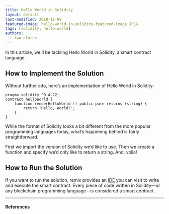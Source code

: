 ```yaml
---
title: Hello World in Solidity
layout: default
last-modified: 2018-11-09
featured-image: hello-world-in-solidity-featured-image.JPEG
tags: [solidity, hello-world]
authors:
  - two_clutch
---
```


In this article, we'll be tackling Hello World in Solidity, a 
smart contract language.

## How to Implement the Solution

Without further ado, here’s an implementation of Hello World in Solidity:

```solidity
pragma solidity ^0.4.22;
contract helloWorld {   
    function renderHelloWorld () public pure returns (string) {       
        return 'Hello, World!';             
    }
}
```

While the format of Solidity looks a bit different from the more popular
programming languages today, what’s happening behind is fairly straightforward.

First we import the version of Solidity we’d like to use. Then we create a
function and specify we’d only like to return a string. And, voila!

## How to Run the Solution

If you want to run the solution, remix provides an [IDE][5] you can visit to write
and execute the smart contract. Every piece of code written in Solidity—or any
blockchain programming language—is considered a smart contract.

---

#### References

[^1]: M. Naza, “Hello World in Solidity,” The Renegade Coder, 22-Jun-2018. [Online]. Available: <https://therenegadecoder.com/code/hello-world-in-solidity/>. [Accessed: 31-Oct-2018].

[5]: http://remix.ethereum.org/
